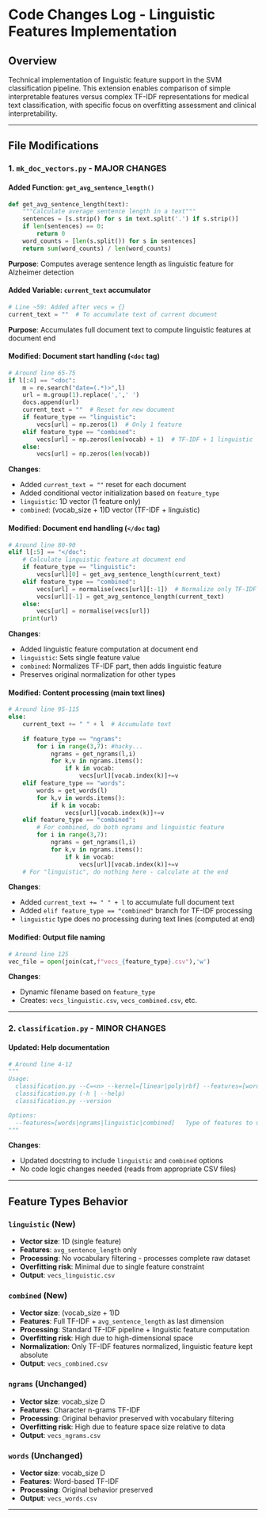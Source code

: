 # Code Changes Log - Linguistic Features Implementation

## Overview
Technical implementation of linguistic feature support in the SVM classification pipeline. This extension enables comparison of simple interpretable features versus complex TF-IDF representations for medical text classification, with specific focus on overfitting assessment and clinical interpretability.

---

## File Modifications

### **1. `mk_doc_vectors.py` - MAJOR CHANGES**

#### **Added Function: `get_avg_sentence_length()`**
```python
def get_avg_sentence_length(text):
    """Calculate average sentence length in a text"""
    sentences = [s.strip() for s in text.split('.') if s.strip()]
    if len(sentences) == 0:
        return 0
    word_counts = [len(s.split()) for s in sentences]
    return sum(word_counts) / len(word_counts)
```
**Purpose**: Computes average sentence length as linguistic feature for Alzheimer detection

#### **Added Variable: `current_text` accumulator**
```python
# Line ~59: Added after vecs = {}
current_text = ""  # To accumulate text of current document
```
**Purpose**: Accumulates full document text to compute linguistic features at document end

#### **Modified: Document start handling (`<doc` tag)**
```python
# Around line 65-75
if l[:4] == "<doc":
    m = re.search("date=(.*)>",l)
    url = m.group(1).replace(',',' ')
    docs.append(url)
    current_text = ""  # Reset for new document
    if feature_type == "linguistic":
        vecs[url] = np.zeros(1)  # Only 1 feature
    elif feature_type == "combined":
        vecs[url] = np.zeros(len(vocab) + 1)  # TF-IDF + 1 linguistic
    else:
        vecs[url] = np.zeros(len(vocab))
```
**Changes**:
- Added `current_text = ""` reset for each document
- Added conditional vector initialization based on `feature_type`
- `linguistic`: 1D vector (1 feature only)
- `combined`: (vocab_size + 1)D vector (TF-IDF + linguistic)

#### **Modified: Document end handling (`</doc` tag)**
```python
# Around line 80-90
elif l[:5] == "</doc":
    # Calculate linguistic feature at document end
    if feature_type == "linguistic":
        vecs[url][0] = get_avg_sentence_length(current_text)
    elif feature_type == "combined":
        vecs[url] = normalise(vecs[url][:-1])  # Normalize only TF-IDF features
        vecs[url][-1] = get_avg_sentence_length(current_text)
    else:
        vecs[url] = normalise(vecs[url])
    print(url)
```
**Changes**:
- Added linguistic feature computation at document end
- `linguistic`: Sets single feature value
- `combined`: Normalizes TF-IDF part, then adds linguistic feature
- Preserves original normalization for other types

#### **Modified: Content processing (main text lines)**
```python
# Around line 95-115
else:
    current_text += " " + l  # Accumulate text
    
    if feature_type == "ngrams":
        for i in range(3,7): #hacky...
            ngrams = get_ngrams(l,i)
            for k,v in ngrams.items():
                if k in vocab:
                    vecs[url][vocab.index(k)]+=v
    elif feature_type == "words":
        words = get_words(l)
        for k,v in words.items():
            if k in vocab:
                vecs[url][vocab.index(k)]+=v
    elif feature_type == "combined":
        # For combined, do both ngrams and linguistic feature
        for i in range(3,7):
            ngrams = get_ngrams(l,i)
            for k,v in ngrams.items():
                if k in vocab:
                    vecs[url][vocab.index(k)]+=v
    # For "linguistic", do nothing here - calculate at the end
```
**Changes**:
- Added `current_text += " " + l` to accumulate full document text
- Added `elif feature_type == "combined"` branch for TF-IDF processing
- `linguistic` type does no processing during text lines (computed at end)

#### **Modified: Output file naming**
```python
# Around line 125
vec_file = open(join(cat,f"vecs_{feature_type}.csv"),'w')
```
**Changes**:
- Dynamic filename based on `feature_type`
- Creates: `vecs_linguistic.csv`, `vecs_combined.csv`, etc.

---

### **2. `classification.py` - MINOR CHANGES**

#### **Updated: Help documentation**
```python
# Around line 4-12
"""
Usage:
  classification.py --C=<n> --kernel=[linear|poly|rbf] --features=[words|ngrams|linguistic|combined] [--degree=<n>]
  classification.py (-h | --help)
  classification.py --version

Options:
  --features=[words|ngrams|linguistic|combined]   Type of features to use.
"""
```
**Changes**:
- Updated docstring to include `linguistic` and `combined` options
- No code logic changes needed (reads from appropriate CSV files)

---

## Feature Types Behavior

### **`linguistic` (New)**
- **Vector size**: 1D (single feature)
- **Features**: `avg_sentence_length` only
- **Processing**: No vocabulary filtering - processes complete raw dataset
- **Overfitting risk**: Minimal due to single feature constraint
- **Output**: `vecs_linguistic.csv`

### **`combined` (New)**
- **Vector size**: (vocab_size + 1)D
- **Features**: Full TF-IDF + `avg_sentence_length` as last dimension  
- **Processing**: Standard TF-IDF pipeline + linguistic feature computation
- **Overfitting risk**: High due to high-dimensional space
- **Normalization**: Only TF-IDF features normalized, linguistic feature kept absolute
- **Output**: `vecs_combined.csv`

### **`ngrams` (Unchanged)**
- **Vector size**: vocab_size D
- **Features**: Character n-grams TF-IDF
- **Processing**: Original behavior preserved with vocabulary filtering
- **Overfitting risk**: High due to feature space size relative to data
- **Output**: `vecs_ngrams.csv`

### **`words` (Unchanged)**
- **Vector size**: vocab_size D  
- **Features**: Word-based TF-IDF
- **Processing**: Original behavior preserved
- **Output**: `vecs_words.csv`

---

